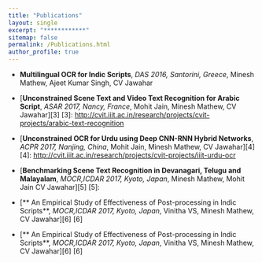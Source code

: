 ```yaml
---
title: "Publications"
layout: single
excerpt: "************"
sitemap: false
permalink: /Publications.html
author_profile: true
---
```


- **Multilingual OCR for Indic Scripts**, *DAS 2016, Santorini, Greece*, Minesh Mathew, Ajeet Kumar Singh, CV Jawahar
	[<i class="fa fa-file-pdf-o" aria-hidden="true"></i>][1]  [<i class="fa fa-cube" aria-hidden="true"></i>][2]

[1]: https://cvit.iiit.ac.in/images/ConferencePapers/2016/MultiLingualOCRforIndicScripts.pdf
[2]: http://ocr.iiit.ac.in/Hindi100.html
- [**Unconstrained Scene Text and Video Text Recognition for Arabic Script**, *ASAR 2017, Nancy, France*, Mohit Jain, Minesh Mathew, CV Jawahar][3]
[3]: http://cvit.iiit.ac.in/research/projects/cvit-projects/arabic-text-recognition

- [**Unconstrained OCR for Urdu using Deep CNN-RNN Hybrid Networks**, *ACPR 2017, Nanjing, China*, Mohit Jain, Minesh Mathew, CV Jawahar][4]
[4]: http://cvit.iiit.ac.in/research/projects/cvit-projects/iiit-urdu-ocr

- [**Benchmarking Scene Text Recognition in Devanagari, Telugu and Malayalam**, *MOCR,ICDAR 2017, Kyoto, Japan*,  Minesh Mathew, Mohit Jain CV Jawahar][5]
[5]: 


- [** An Empirical Study of Effectiveness of Post-processing in Indic Scripts**, *MOCR,ICDAR 2017, Kyoto, Japan*, Vinitha VS,  Minesh Mathew,  CV Jawahar][6]
[6]


- [** An Empirical Study of Effectiveness of Post-processing in Indic Scripts**, *MOCR,ICDAR 2017, Kyoto, Japan*, Vinitha VS,  Minesh Mathew,  CV Jawahar][6]
[6]


